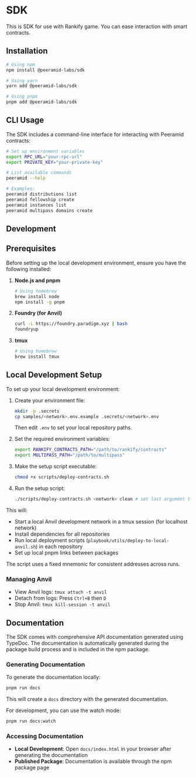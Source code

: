 # SDK

This is SDK for use with Rankify game. You can ease interaction with smart contracts.

## Installation

```bash
# Using npm
npm install @peeramid-labs/sdk

# Using yarn
yarn add @peeramid-labs/sdk

# Using pnpm
pnpm add @peeramid-labs/sdk
```

## CLI Usage

The SDK includes a command-line interface for interacting with Peeramid contracts:

```bash
# Set up environment variables
export RPC_URL="your-rpc-url"
export PRIVATE_KEY="your-private-key"

# List available commands
peeramid --help

# Examples:
peeramid distributions list
peeramid fellowship create
peeramid instances list
peeramid multipass domains create
```

## Development

## Prerequisites

Before setting up the local development environment, ensure you have the following installed:

1. **Node.js and pnpm**
   ```bash
   # Using homebrew
   brew install node
   npm install -g pnpm
   ```

2. **Foundry (for Anvil)**
   ```bash
   curl -L https://foundry.paradigm.xyz | bash
   foundryup
   ```

3. **tmux**
   ```bash
   # Using homebrew
   brew install tmux
   ```

## Local Development Setup

To set up your local development environment:

1. Create your environment file:
   ```bash
   mkdir -p .secrets
   cp samples/<network>.env.example .secrets/<network>.env
   ```
   Then edit `.env` to set your local repository paths.

2. Set the required environment variables:
   ```bash
   export RANKIFY_CONTRACTS_PATH="/path/to/rankify/contracts"
   export MULTIPASS_PATH="/path/to/multipass"
   ```

3. Make the setup script executable:
   ```bash
   chmod +x scripts/deploy-contracts.sh
   ```

4. Run the setup script:
   ```bash
   ./scripts/deploy-contracts.sh <network> clean # set last argument to clean the deployments & artifacts
   ```

This will:
- Start a local Anvil development network in a tmux session (for localhost network)
- Install dependencies for all repositories
- Run local deployment scripts (`playbook/utils/deploy-to-local-anvil.sh`) in each repository
- Set up local pnpm links between packages

The script uses a fixed mnemonic for consistent addresses across runs.

### Managing Anvil

- View Anvil logs: `tmux attach -t anvil`
- Detach from logs: Press `Ctrl+B` then `D`
- Stop Anvil: `tmux kill-session -t anvil`

## Documentation

The SDK comes with comprehensive API documentation generated using TypeDoc. The documentation is automatically generated during the package build process and is included in the npm package.

### Generating Documentation

To generate the documentation locally:

```bash
pnpm run docs
```

This will create a `docs` directory with the generated documentation.

For development, you can use the watch mode:

```bash
pnpm run docs:watch
```

### Accessing Documentation

- **Local Development**: Open `docs/index.html` in your browser after generating the documentation
- **Published Package**: Documentation is available through the npm package page
